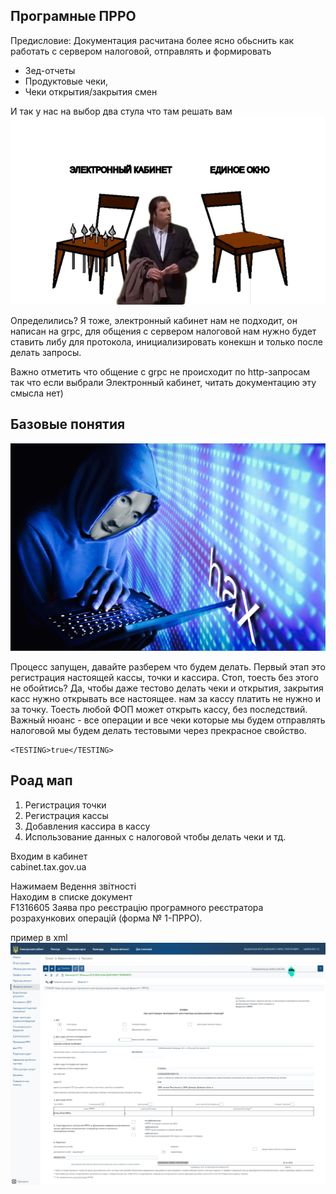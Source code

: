 ## Програмные ПРРО
Предисловие:
Документация расчитана более ясно обьснить как работать с сервером налоговой, отправлять и формировать 
 - Зед-отчеты
 -  Продуктовые чеки,
 - Чеки открытия/закрытия смен

И так у нас на выбор два стула что там решать вам 
![](images/why.png)

Определились? Я тоже, электронный кабинет нам не подходит, он написан на grpc, для общения с сервером налоговой нам нужно будет ставить либу для протокола, инициализировать конекшн и только после делать запросы. 

Важно отметить что общение с grpc не происходит по http-запросам так что если выбрали Электронный кабинет, читать документацию эту смысла нет)

## Базовые понятия

![](images/hax.jpg)

Процесс запущен, давайте разберем что будем делать.
Первый этап это регистрация настоящей кассы, точки и кассира.
Стоп, тоесть без этого не обойтись?
Да, чтобы даже тестово делать чеки  и открытия, закрытия касс нужно открывать все настоящее.
нам за кассу платить не нужно и за точку. Тоесть любой ФОП может открыть кассу, без последствий.
Важный нюанс - все операции и все чеки которые мы будем отправлять налоговой мы будем делать тестовыми через прекрасное свойство.

    <TESTING>true</TESTING>

## Роад мап

 1. Регистрация точки
 2. Регистрация кассы
 3. Добавления кассира в кассу
 4. Использование данных с налоговой чтобы делать чеки и тд.  

Входим в кабинет  
cabinet.tax.gov.ua  
 
Нажимаем Ведення звітності   
Находим в списке документ     
F1316605 Заява про реєстрацiю програмного реєстратора розрахункових операцiй (форма № 1-ПРРО).  


пример в xml
![](images/op1.png)
